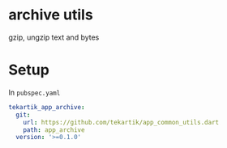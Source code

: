 # archive utils

gzip, ungzip text and bytes


# Setup

In `pubspec.yaml`

```yaml
tekartik_app_archive:
  git:
    url: https://github.com/tekartik/app_common_utils.dart
    path: app_archive
  version: '>=0.1.0'
```
